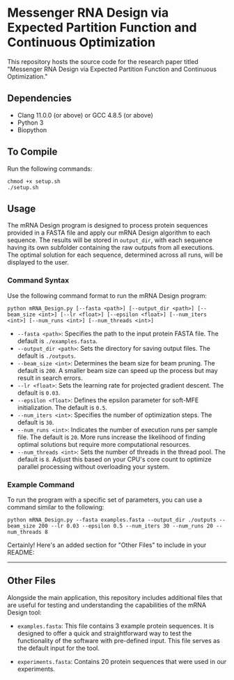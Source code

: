 # Messenger RNA Design via Expected Partition Function and Continuous Optimization
This repository  hosts the source code for the research paper titled "Messenger RNA Design via Expected Partition Function and Continuous Optimization." 


## Dependencies
- Clang 11.0.0 (or above) or GCC 4.8.5 (or above)
- Python 3
- Biopython

## To Compile
Run the following commands:

```
chmod +x setup.sh
./setup.sh
```

## Usage

The mRNA Design program is designed to process protein sequences provided in a FASTA file and apply our mRNA Design algorithm to each sequence. The results will be stored in `output_dir`, with each sequence having its own subfolder containing the raw outputs from all executions. The optimal solution for each sequence, determined across all runs, will be displayed to the user.

### Command Syntax

Use the following command format to run the mRNA Design program:

```
python mRNA_Design.py [--fasta <path>] [--output_dir <path>] [--beam_size <int>] [--lr <float>] [--epsilon <float>] [--num_iters <int>] [--num_runs <int>] [--num_threads <int>]
```

- `--fasta <path>`: Specifies the path to the input protein FASTA file. The default is `./examples.fasta`.
- `--output_dir <path>`: Sets the directory for saving output files. The default is `./outputs`.
- `--beam_size <int>`: Determines the beam size for beam pruning. The default is `200`. A smaller beam size can speed up the process but may result in search errors.
- `--lr <float>`: Sets the learning rate for projected gradient descent. The default is `0.03`.
- `--epsilon <float>`: Defines the epsilon parameter for soft-MFE initialization. The default is `0.5`.
- `--num_iters <int>`: Specifies the number of optimization steps. The default is `30`.
- `--num_runs <int>`: Indicates the number of execution runs per sample file. The default is `20`. More runs increase the likelihood of finding optimal solutions but require more computational resources.
- `--num_threads <int>`: Sets the number of threads in the thread pool. The default is `8`. Adjust this based on your CPU's core count to optimize parallel processing without overloading your system.

### Example Command

To run the program with a specific set of parameters, you can use a command similar to the following:

```
python mRNA_Design.py --fasta examples.fasta --output_dir ./outputs --beam_size 200 --lr 0.03 --epsilon 0.5 --num_iters 30 --num_runs 20 --num_threads 8
```

Certainly! Here's an added section for "Other Files" to include in your README:

---

## Other Files

Alongside the main application, this repository includes additional files that are useful for testing and understanding the capabilities of the mRNA Design tool:

- `examples.fasta`: This file contains 3 example protein sequences. It is designed to offer a quick and straightforward way to test the functionality of the software with pre-defined input. This file serves as the default input for the tool.

- `experiments.fasta`: Contains 20 protein sequences that were used in our experiments.
